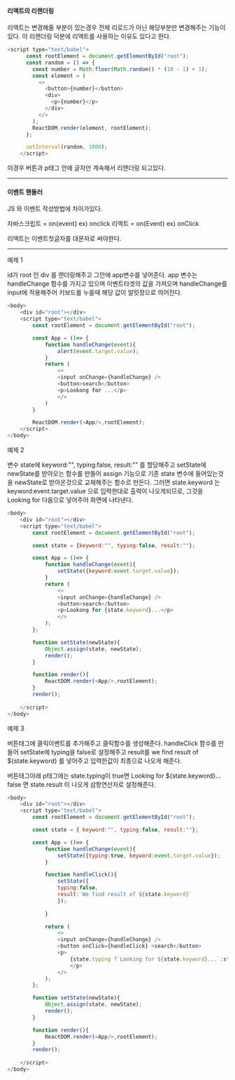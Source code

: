 #### 리액트의 리랜더링
리액트는 변경해줄 부분이 있는경우 전체 리로드가 아닌 해당부분만
변경해주는 기능이있다. 이 리랜더링 덕분에 리액트를 사용하는 이유도 
있다고 한다.

```js
<script type="text/babel">
      const rootElement = document.getElementById("root");
      const random = () => {
        const number = Math.floor(Math.random() * (10 - 1) + 1);
        const element = (
          <>
            <button>{number}</button>
            <div>
              <p>{number}</p>
            </div>
          </>
        );
        ReactDOM.render(element, rootElement);
      };

      setInterval(random, 1000);
    </script>
```

이경우 버튼과 p태그 안에 글자만 계속해서 리랜더링 되고있다.

___

#### 이벤트 핸들러

JS 와 이벤트 작성방법에 차이가있다.

자바스크립트 = on{event} ex) onclick
리액트 = on{Event} ex) onClick   

리액트는 이벤트첫글자를 대문자로 써야한다.

___

예제 1

id가 root 인 div 를 랜더링해주고 그안에 app변수를 넣어준다.
app 변수는 handleChange 함수를 가지고 있으며 이벤트타겟의 값을 
가져오며  handleChange를 input에 적용해주어 키보드를 누를때 해당
값이 알럿창으로 띄어진다.

```js
<body>
	<div id="root"></div>
	<script type="text/babel">
		const rootElement = document.getElementById("root");

		const App = ()=> {
			function handleChange(event){
				alert(event.target.value);
			}
			return (
				<>
				<input onChange={handleChange} />
				<button>search</button>
				<p>Lookong for ...</p>
				</>
			)
		}

		ReactDOM.render(<App/>,rootElement);
	</script>
</body>
```

예제 2

변수 state에 keyword:"", typing:false, result:"" 를 할당해주고
setState에 newState를 받아오는 함수를 만들어 assign 기능으로
기존 state 변수에 들어있는것을 newState로 받아온것으로 교체해주는 함수르 만든다. 그러면 state.keyword 는 keyword:event.target.value 으로 입력한대로 출력이 나오게되므로,
그것을 Looking for 다음으로 넣어주어 화면에 나타낸다.

```js
<body>
	<div id="root"></div>
	<script type="text/babel">
		const rootElement = document.getElementById("root");

		const state = {keyword:"", typing:false, result:""};

		const App = ()=> {
			function handleChange(event){
				setState({keyword:event.target.value});
			}
			return (
				<>
				<input onChange={handleChange} />
				<button>search</button>
				<p>Lookong for {state.keyword}...</p>
				</>
			);
		};

		function setState(newState){
			Object.assign(state, newState);
			render();
		}

		function render(){
			ReactDOM.render(<App/>,rootElement);
		}
		render();
		
	</script>
</body>
```

예제 3

버튼태그에 클릭이벤트를 추가해주고 클릭함수를 생성해준다.
handleClick 함수를 만들어 setState에 typing을 false로 설정해주고 result를 we find result of ${state.keyword} 를 넣어주고 입력한값이 최종으로 나오게 해준다.

버튼태그아래 p태그에는 state.typing이 true면  Looking for ${state.keyword}...
false 면 state.result 이 나오게 
삼항연산자로 설정해준다.

```js
<body>
	<div id="root"></div>
	<script type="text/babel">
		const rootElement = document.getElementById("root");

		const state = { keyword:"", typing:false, result:""};

		const App = ()=> {
			function handleChange(event){
				setState({typing:true, keyword:event.target.value});
			}

			function handleClick(){
				setState({
				typing:false,
				result:`We find result of ${state.keyword}`
				});
				
			}

			return (
				<>
				<input onChange={handleChange} />
				<button onClick={handleClick} >search</button>
				<p>
					{state.typing ?`Looking for ${state.keyword}...`:state.result}
					</p>
				</>
			);
		};

		function setState(newState){
			Object.assign(state, newState);
			render();
		}

		function render(){
			ReactDOM.render(<App/>,rootElement);
		}
		render();
		
	</script>
</body>
```



